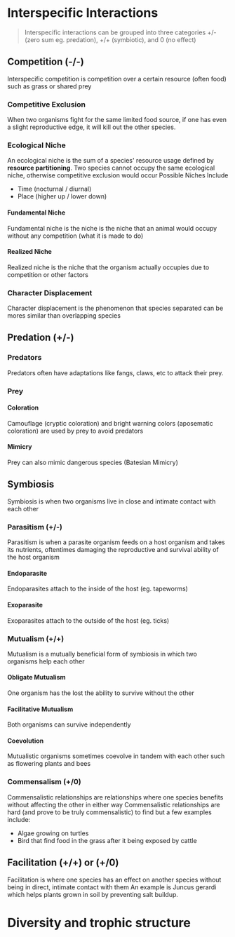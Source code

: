 # Interspecific Interactions
>Interspecific interactions can be grouped into three categories +/- (zero sum eg. predation), +/+ (symbiotic), and 0 (no effect)
## Competition (-/-)
Interspecific competition is competition over a certain resource (often food) such as grass or shared prey
### Competitive Exclusion
When two organisms fight for the same limited food source, if one has even a slight reproductive edge, it will kill out the other species.
### Ecological Niche
An ecological niche is the sum of a species' resource usage defined by **resource partitioning**. Two species cannot occupy the same ecological niche, otherwise competitive exclusion would occur
Possible Niches Include
- Time (nocturnal / diurnal)
- Place (higher up / lower down)
#### Fundamental Niche
Fundamental niche is the niche is the niche that an animal would occupy without any competition (what it is made to do)
#### Realized Niche
Realized niche is the niche that the organism actually occupies due to competition or other factors
### Character Displacement
Character displacement is the phenomenon that species separated can be mores similar than overlapping species

## Predation (+/-)
### Predators
Predators often have adaptations like fangs, claws, etc to attack their prey. 
### Prey
#### Coloration
Camouflage (cryptic coloration) and bright warning colors (aposematic coloration) are used by prey to avoid predators
#### Mimicry
Prey can also mimic dangerous species (Batesian Mimicry)

## Symbiosis
Symbiosis is when two organisms live in close and intimate contact with each other
### Parasitism (+/-)
Parasitism is when a parasite organism feeds on a host organism and takes its nutrients, oftentimes damaging the reproductive and survival ability of the host organism
#### Endoparasite
Endoparasites attach to the inside of the host (eg. tapeworms)
#### Exoparasite
Exoparasites attach to the outside of the host (eg. ticks)

### Mutualism (+/+)
Mutualism is a mutually beneficial form of symbiosis in which two organisms help each other
#### Obligate Mutualism
One organism has the lost the ability to survive without the other
#### Facilitative Mutualism
Both organisms can survive independently
#### Coevolution
Mutualistic organisms sometimes coevolve in tandem with each other such as flowering plants and bees
### Commensalism (+/0)
Commensalistic relationships are relationships where one species benefits without affecting the other in either way
Commensalistic relationships are hard (and prove to be truly commensalistic) to find but a few examples include:
- Algae growing on turtles
- Bird that find food in the grass after it being exposed by cattle


## Facilitation (+/+) or (+/0)
Facilitation is where one species has an effect on another species without being in direct, intimate contact with them
An example is Juncus gerardi which helps plants grown in soil by preventing salt buildup.

# Diversity and trophic structure
